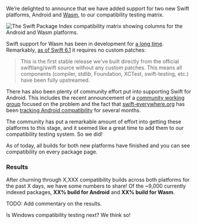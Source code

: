 We’re delighted to announce that we have added support for two new Swift platforms, Android and [Wasm](https://webassembly.org/), to our compatibility testing matrix.

<picture class="shadow">
  <source srcset="/images/blog/wasm-and-android-compatibility-matrix~dark.png" media="(prefers-color-scheme: dark)">
  <img src="/images/blog/wasm-and-android-compatibility-matrix~light.png" alt="The Swift Package Index compatibility matrix showing columns for the Android and Wasm platforms.">
</picture>

Swift support for Wasm has been in development for [a long time](https://desiatov.com/swift-webassembly-2020/). Remarkably, [as of Swift 6.1](https://blog.swiftwasm.org/posts/6-1-released/) it requires no custom patches:

> This is the first stable release we've built directly from the official swiftlang/swift source without any custom patches. This means all components (compiler, stdlib, Foundation, XCTest, swift-testing, etc.) have been fully upstreamed.

There has also been plenty of community effort put into supporting Swift for Android. This includes the recent announcement of a [community working group](https://forums.swift.org/t/swift-on-android-working-group/77780) focused on the problem and the fact that [swift-everywhere.org](http://swift-everywhere.org) has been [tracking Android compatibility](https://skip.tools/blog/android-native-swift-packages/) for several months.

The community has put a remarkable amount of effort into getting these platforms to this stage, and it seemed like a great time to add them to our compatibility testing system. So we did!

As of today, all builds for both new platforms have finished and you can see compatibility on every package page.

### Results

After churning through X,XXX compatibility builds across both platforms for the past X days, we have some numbers to share! Of the ~9,000 currently indexed packages, **XX% build for Android** and **XX% build for Wasm**.

TODO: Add commentary on the results.

Is Windows compatibility testing next? We think so!
